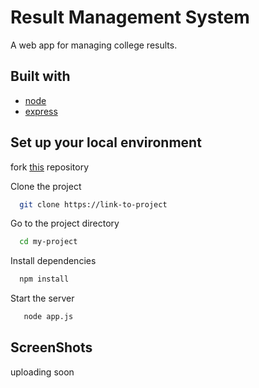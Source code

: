 
# Result Management System

A web app for managing college results.


## Built with
- [node](https://nodejs.org/en/)
- [express](https://expressjs.com/)
## Set up your local environment

fork [this](https://github.com/YashJain2409/ResultManagementSystem) repository

Clone the project

```bash
  git clone https://link-to-project
```

Go to the project directory

```bash
  cd my-project
```

Install dependencies

```bash
  npm install
```

Start the server

```bash
   node app.js
```


## ScreenShots
uploading soon